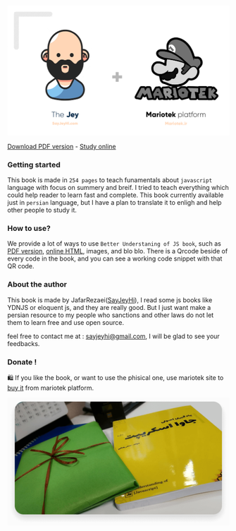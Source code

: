 <center>
    <img src="./MariotekLogo.png" >
</center>

[Download PDF version](https://raw.githubusercontent.com/Mariotek/BetterUnderstandingOfJavascript/master/PDF/project.pdf) -
[Study online](https://mariotek.github.io/BetterUnderstandingOfJavascript/HTML/?page=1)

### Getting started

This book is made in `254 pages` to teach funamentals about `javascript` language with focus on summery and breif. I tried to teach everything which could help reader to learn fast and complete. This book currently available just in `persian` language, but I have a plan to translate it to enligh and help other people to study it.

### How to use?

We provide a lot of ways to use `Better Understaning of JS book`, such as [PDF version](https://raw.githubusercontent.com/Mariotek/BetterUnderstandingOfJavascript/master/PDF/project.pdf), [online HTML](https://mariotek.github.io/BetterUnderstandingOfJavascript/HTML/?page=1), images, and blo blo. There is a Qrcode beside of every code in the book, and you can see a working code snippet with that QR code.

### About the author

This book is made by JafarRezaei([SayJeyHi](https://twitter.com/Sayjeyhi)), I read some js books like YDNJS or eloquent js, and they are really good. But I just want make a persian resource to my people who sanctions and other laws do not let them to learn free and use open source.

feel free to contact me at : [sayjeyhi@gmail.com](mailto:sayjeyhi@gmail.com), I will be glad to see your feedbacks.

### Donate !

🛍 If you like the book, or want to use the phisical one, use mariotek site to [buy it](https://zarinp.al/242088) from mariotek platform.

<center>
    <img src="./phisical.png" alt="BetterUnderstanding of js book" />
</center>
